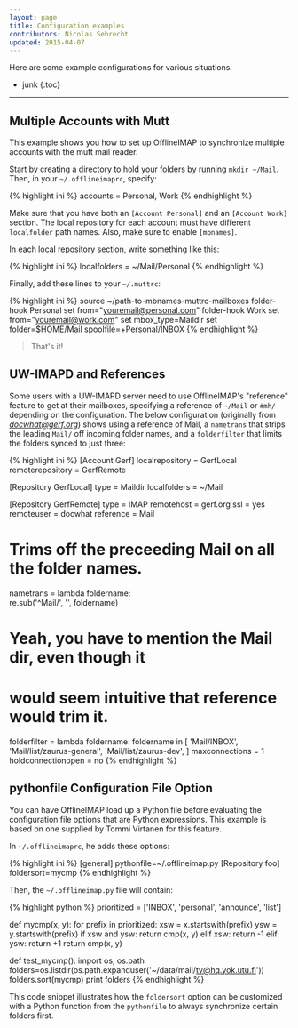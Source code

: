 ```yaml
---
layout: page
title: Configuration examples
contributors: Nicolas Sebrecht
updated: 2015-04-07
---
```



Here are some example configurations for various situations.

* junk
{:toc}

---

## Multiple Accounts with Mutt

This example shows you how to set up OfflineIMAP to synchronize multiple accounts with the mutt mail reader.

Start by creating a directory to hold your folders by running `mkdir ~/Mail`.
Then, in your `~/.offlineimaprc`, specify:

{% highlight ini %}
accounts = Personal, Work
{% endhighlight %}


Make sure that you have both an `[Account Personal]` and an `[Account Work]` section. The local repository for each account must have different `localfolder` path names. Also, make sure to enable `[mbnames]`.

In each local repository section, write something like this:

{% highlight ini %}
localfolders = ~/Mail/Personal
{% endhighlight %}


Finally, add these lines to your `~/.muttrc`:

{% highlight ini %}
source ~/path-to-mbnames-muttrc-mailboxes
folder-hook Personal set from="youremail@personal.com"
folder-hook Work set from="youremail@work.com"
set mbox_type=Maildir
set folder=$HOME/Mail
spoolfile=+Personal/INBOX
{% endhighlight %}


> That's it!


## UW-IMAPD and References

Some users with a UW-IMAPD server need to use OfflineIMAP's "reference" feature to get at their mailboxes, specifying a reference of `~/Mail` or `#mh/` depending on the configuration.  The below configuration (originally from *docwhat@gerf.org*) shows using a reference of Mail, a `nametrans` that strips the leading `Mail/` off incoming folder names, and a `folderfilter` that limits the folders synced to just three:

{% highlight ini %}
[Account Gerf]
localrepository = GerfLocal
remoterepository = GerfRemote

[Repository GerfLocal]
type = Maildir
localfolders = ~/Mail

[Repository GerfRemote]
type = IMAP
remotehost = gerf.org
ssl = yes
remoteuser = docwhat
reference = Mail
# Trims off the preceeding Mail on all the folder names.
nametrans = lambda foldername: \
re.sub('^Mail/', '', foldername)
# Yeah, you have to mention the Mail dir, even though it
# would seem intuitive that reference would trim it.
folderfilter = lambda foldername: foldername in [
    'Mail/INBOX',
    'Mail/list/zaurus-general',
    'Mail/list/zaurus-dev',
    ]
maxconnections = 1
holdconnectionopen = no
{% endhighlight %}


## pythonfile Configuration File Option

You can have OfflineIMAP load up a Python file before evaluating the configuration file options that are Python expressions.  This example is based on one supplied by Tommi Virtanen for this feature.


In `~/.offlineimaprc`, he adds these options:

{% highlight ini %}
[general]
pythonfile=~/.offlineimap.py
[Repository foo]
foldersort=mycmp
{% endhighlight %}

Then, the `~/.offlineimap.py` file will contain:

{% highlight python %}
prioritized = ['INBOX', 'personal', 'announce', 'list']

def mycmp(x, y):
    for prefix in prioritized:
        xsw = x.startswith(prefix)
        ysw = y.startswith(prefix)
        if xsw and ysw:
            return cmp(x, y)
        elif xsw:
            return -1
        elif ysw:
            return +1
    return cmp(x, y)

def test_mycmp():
    import os, os.path
    folders=os.listdir(os.path.expanduser('~/data/mail/tv@hq.yok.utu.fi'))
    folders.sort(mycmp)
    print folders
{% endhighlight %}


This code snippet illustrates how the `foldersort` option can be customized with a Python function from the `pythonfile` to always synchronize certain folders first.

<!--
vim: ts=2 expandtab :
-->
